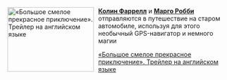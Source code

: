 <!--2025-06-10 23:00:49-->
<div class="yb">
  <div class="rss kino_kino"><a href="https://www.kino-teatr.ru/video/50196/" title="«Большое смелое прекрасное приключение». Трейлер на английском языке"><img src="https://www.kino-teatr.ru/video/6/9/50196/poster.jpg" width="196" height="147" align="left" hspace="5" style="margin: 0px 10px 0px 5px" alt="«Большое смелое прекрасное приключение». Трейлер на английском языке"/></a><a href=https://www.kino-teatr.ru/kino/acter/m/hollywood/48870/bio/ target=_blank><strong>Колин Фаррелл</strong></a> и <a href=https://www.kino-teatr.ru/kino/acter/w/hollywood/410404/bio/ target=_blank><strong>Марго Робби</strong></a> отправляются в путешествие на старом автомобиле, используя для этого необычный GPS-навигатор и немного магии <p class="titl"><a href="https://www.kino-teatr.ru/video/50196/">«Большое смелое прекрасное приключение». Трейлер на английском языке</a></p></div>
</div>
